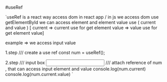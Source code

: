 

#useRef

`useRef is a react way access dom in react app / in js we access dom use getElementById 
we can access element and element value use ( current and value ) 
[ current => current use for get element 
value => value use for get element value]

example => we access input value 

1.step 
/// create a use ref 
const num = useRef();

2.step 
/// input box
<input type="number" ref={num}>
/// attach reference of num , that can access input element and value 
console.log(num.current)
console.log(num.current.value)
`
